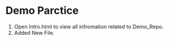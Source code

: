 # Demo Parctice 
1. Open Intro.html to view all infromation related to Demo_Repo.
2. Added New File. 